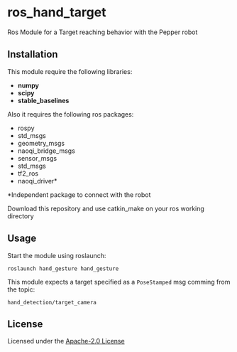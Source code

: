 # ros_hand_target
Ros Module for a Target reaching behavior with the Pepper robot

## Installation

This module require the following libraries:
- **numpy**
- **scipy**
- **stable_baselines**
  
Also it requires the following ros packages:
- rospy
- std_msgs
- geometry_msgs
- naoqi_bridge_msgs
- sensor_msgs
- std_msgs
- tf2_ros
- naoqi_driver*
  
*Independent package to connect with the robot
  
Download this repository and use catkin_make on your ros working directory

## Usage

Start the module using roslaunch:
```
roslaunch hand_gesture hand_gesture 
```

This module expects a target specified as a `PoseStamped` msg comming from the topic:
```
hand_detection/target_camera
```

## License
Licensed under the [Apache-2.0 License](https://github.com/arturocuma/hand_gesture/blob/develop/LICENSE)

